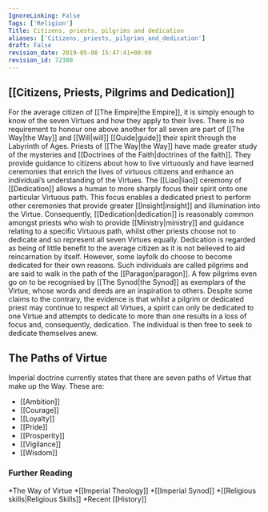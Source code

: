 ```yaml
---
IgnoreLinking: False
Tags: ['Religion']
Title: Citizens, priests, pilgrims and dedication
aliases: ['Citizens,_priests,_pilgrims_and_dedication']
draft: False
revision_date: 2019-05-08 15:47:41+00:00
revision_id: 72380
---
```


## [[Citizens, Priests, Pilgrims and Dedication]]
For the average citizen of [[The Empire|the Empire]], it is simply enough to know of the seven Virtues and how they apply to their lives. There is no requirement to honour one above another for all seven are part of [[The Way|the Way]] and [[Will|will]] [[Guide|guide]] their spirit through the Labyrinth of Ages.
Priests of [[The Way|the Way]] have made greater study of the mysteries and [[Doctrines of the Faith|doctrines of the faith]]. They provide guidance to citizens about how to live virtuously and have learned ceremonies that enrich the lives of virtuous citizens and enhance an individual’s understanding of the Virtues.
The [[Liao|liao]] ceremony of [[Dedication]] allows a human to more sharply focus their spirit onto one particular Virtuous path. This focus enables a dedicated priest to perform other ceremonies that provide greater [[Insight|insight]] and illumination into the Virtue. Consequently, [[Dedication|dedication]] is reasonably common amongst priests who wish to provide [[Ministry|ministry]] and guidance relating to a specific Virtuous path, whilst other priests choose not to dedicate and so represent all seven Virtues equally.
Dedication is regarded as being of little benefit to the average citizen as it is not believed to aid reincarnation by itself. However, some layfolk do choose to become dedicated for their own reasons. Such individuals are called pilgrims and are said to walk in the path of the [[Paragon|paragon]]. A few pilgrims even go on to be recognised by [[The Synod|the Synod]] as exemplars of the Virtue, whose words and deeds are an inspiration to others.
Despite some claims to the contrary, the evidence is that whilst a pilgrim or dedicated priest may continue to respect all Virtues, a spirit can only be dedicated to one Virtue and attempts to dedicate to more than one results in a loss of focus and, consequently, dedication. The individual is then free to seek to dedicate themselves anew.
## The Paths of Virtue
Imperial doctrine currently states that there are seven paths of Virtue that make up the Way. These are:
* [[Ambition]]
* [[Courage]]
* [[Loyalty]]
* [[Pride]]
* [[Prosperity]]
* [[Vigilance]]
* [[Wisdom]]
### Further Reading
*The Way of Virtue
*[[Imperial Theology]]
*[[Imperial Synod]]
*[[Religious skills|Religious Skills]]
*Recent [[History]]